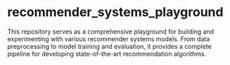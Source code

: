 # recommender_systems_playground
This repository serves as a comprehensive playground for building and experimenting with various recommender systems models. From data preprocessing to model training and evaluation, it provides a complete pipeline for developing state-of-the-art recommendation algorithms.
